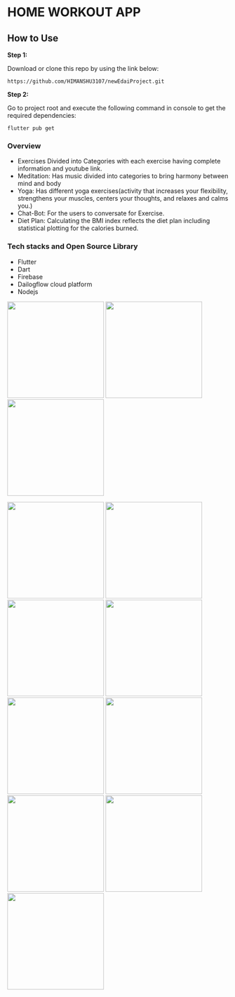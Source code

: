 <h1>HOME WORKOUT APP</h1>

<h2>How to Use </h2>

**Step 1:**

Download or clone this repo by using the link below:

```
https://github.com/HIMANSHU3107/newEdaiProject.git
```

**Step 2:**

Go to project root and execute the following command in console to get the required dependencies: 

```
flutter pub get 
```


<h3>Overview</h3>
<p>
 <ul>
  <li>Exercises Divided into Categories with each exercise having complete information and youtube link.</li>
  <li>Meditation: Has music divided into categories to bring harmony between mind and body</li>
  <li>Yoga: Has different yoga exercises(activity that increases your flexibility, strengthens your muscles, centers your thoughts, and relaxes and calms you.)</li>
  <li>Chat-Bot: For the users to conversate for Exercise.</li>
  <li>Diet Plan: Calculating the BMI index reflects the diet plan including statistical plotting for the calories burned.</li>
  </ul>
  </p>
  <h3>Tech stacks and Open Source Library</h3>
  <ul>
 <li> Flutter  </li>
 <li>Dart</li>
 <li>Firebase </li>
 <li> Dailogflow cloud platform </li>
 <li>Nodejs</li>
 
 </ul>
<p>
<img src="https://user-images.githubusercontent.com/55937303/128823295-cab07a33-d235-44c9-8894-348fb0cb34d4.jpg" width="220">
<img src="https://user-images.githubusercontent.com/55937303/128823328-3acad55b-fad0-4993-bb3d-42c5a2b1879b.jpg" width="220">
<img src="https://user-images.githubusercontent.com/55937303/128823350-42951fd4-2e2e-41b1-8564-be3c79c3be36.jpg" width="220">
 </p>
 <p>
<img src="https://user-images.githubusercontent.com/55937303/128823365-ef096af6-c3f3-409c-b8cf-2a5a8eeef2b1.jpg" width="220">
<img src="https://user-images.githubusercontent.com/55937303/128823377-e4c73976-2a39-4318-931d-3e34ad6b6666.jpg" width="220">
<img src="https://user-images.githubusercontent.com/55937303/128823388-ed79ca6a-a3ea-4203-afac-4ba39964e45d.jpg" width="220">
<img src="https://user-images.githubusercontent.com/55937303/128823401-60696eed-7600-4bff-9f93-b3aac4bc638f.jpg" width="220">
<img src="https://user-images.githubusercontent.com/55937303/128823437-151c00a7-32dc-4711-9f7e-91ff209f4ae1.jpg" width="220">
<img src="https://user-images.githubusercontent.com/55937303/128823456-ec57ed0e-efbd-4092-8e85-1d7e51cb8376.jpg" width="220">
<img src="https://user-images.githubusercontent.com/55937303/128823473-434aca9a-de1b-4206-9537-460b1c21a03e.jpg" width="220">
<img src="https://user-images.githubusercontent.com/55937303/128823491-ea6055cd-64c3-4e0e-bde6-2bfce39ca803.jpg" width="220">
<img src="https://user-images.githubusercontent.com/55937303/128823502-c55c6429-2201-4071-931e-021902238ab9.jpg" width="220">
 </p> 
